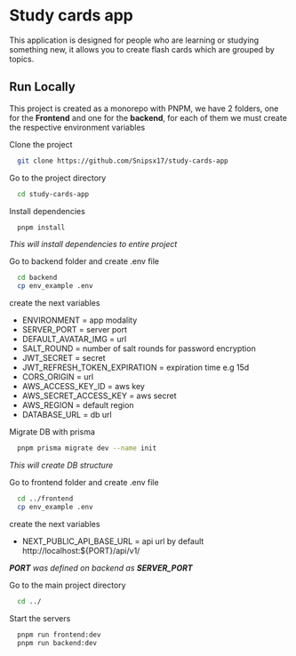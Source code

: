 # Study cards app

This application is designed for people who are learning or studying something new, it allows you to create flash cards which are grouped by topics.

## Run Locally

This project is created as a monorepo with PNPM, we have 2 folders, one for the **Frontend** and one for the **backend**, for each of them we must create the respective environment variables

Clone the project

```bash
  git clone https://github.com/Snipsx17/study-cards-app
```

Go to the project directory

```bash
  cd study-cards-app
```

Install dependencies

```bash
  pnpm install
```

_This will install dependencies to entire project_

Go to backend folder and create .env file

```bash
  cd backend
  cp env_example .env
```

create the next variables

- ENVIRONMENT = app modality
- SERVER_PORT = server port
- DEFAULT_AVATAR_IMG = url
- SALT_ROUND = number of salt rounds for password encryption
- JWT_SECRET = secret
- JWT_REFRESH_TOKEN_EXPIRATION = expiration time e.g 15d
- CORS_ORIGIN = url
- AWS_ACCESS_KEY_ID = aws key
- AWS_SECRET_ACCESS_KEY = aws secret
- AWS_REGION = default region
- DATABASE_URL = db url

Migrate DB with prisma

```bash
  pnpm prisma migrate dev --name init
```

_This will create DB structure_

Go to frontend folder and create .env file

```bash
  cd ../frontend
  cp env_example .env
```

create the next variables

- NEXT_PUBLIC_API_BASE_URL = api url by default http://localhost:${PORT}/api/v1/

_**PORT** was defined on backend as **SERVER_PORT**_

Go to the main project directory

```bash
  cd ../
```

Start the servers

```bash
  pnpm run frontend:dev
  pnpm run backend:dev
```
